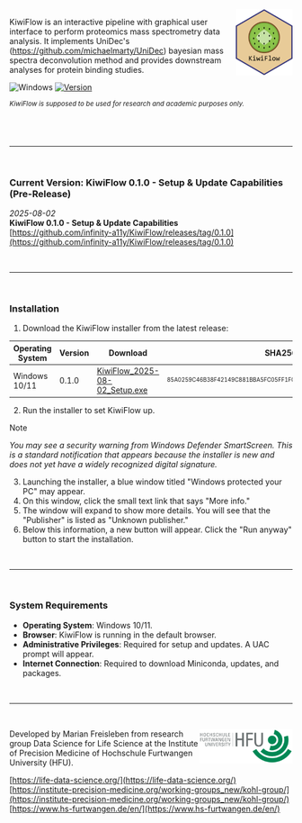 <img src="KiwiFlow_App/app/static/logo_name.svg" align="right" width="20%"/>

KiwiFlow is an interactive pipeline with graphical user interface to perform proteomics mass spectrometry data analysis. It implements UniDec's (https://github.com/michaelmarty/UniDec) bayesian mass spectra deconvolution method and provides downstream analyses for protein binding studies.  

![Windows](https://img.shields.io/badge/Windows-339033?style=flat&logo=windows&logoColor=white)  [![Version](https://img.shields.io/badge/Version-0.1.0-E8CB98)](https://github.com/infinity-a11y/KiwiFlow/releases/tag/0.1.0)

<sup>*_KiwiFlow is supposed to be used for research and academic purposes only._*</sup>

<br><br><hr><br>

### Current Version: KiwiFlow 0.1.0 - Setup & Update Capabilities (Pre-Release)
<i> 2025-08-02 </i>
<br>
<b>KiwiFlow 0.1.0 - Setup & Update Capabilities</b>
<br>
[https://github.com/infinity-a11y/KiwiFlow/releases/tag/0.1.0](https://github.com/infinity-a11y/KiwiFlow/releases/tag/0.1.0)

<br><hr><br>

### Installation

1. Download the KiwiFlow installer from the latest release: <br>

| Operating System | Version | Download | SHA256 |
| ------------- | ------------- | ------------- | ------------- |
| Windows 10/11 | 0.1.0 | [KiwiFlow_2025-08-02_Setup.exe](https://github.com/infinity-a11y/KiwiFlow/releases/download/0.1.0/KiwiFlow_2025-08-02_Setup.exe) | <sub><sup>85A0259C46B38F42149C881BBA5FC05FF1F0BEB71B70309AA68E0489E314A1AC</sup></sub> |

2. Run the installer to set KiwiFlow up.

> [!NOTE]
> <i>You may see a security warning from Windows Defender SmartScreen. This is a standard notification that appears because the installer is new and does not yet have a widely recognized digital signature.</i>

3. Launching the installer, a blue window titled "Windows protected your PC" may appear.
4. On this window, click the small text link that says "More info."
5. The window will expand to show more details. You will see that the "Publisher" is listed as "Unknown publisher."
6. Below this information, a new button will appear. Click the "Run anyway" button to start the installation.

<br><hr><br>

### System Requirements
- **Operating System**: Windows 10/11.
- **Browser**: KiwiFlow is running in the default browser. 
- **Administrative Privileges**: Required for setup and updates. A UAC prompt will appear.
- **Internet Connection**: Required to download Miniconda, updates, and packages.

<br><hr><br>

<img src= "Hochschule_Furtwangen_HFU_logo.png" align="right" width="33%"/>

Developed by Marian Freisleben from research group Data Science for Life Science at the Institute of Precision Medicine of Hochschule Furtwangen University (HFU). <br>

[https://life-data-science.org/](https://life-data-science.org/) <br>
[https://institute-precision-medicine.org/working-groups_new/kohl-group/](https://institute-precision-medicine.org/working-groups_new/kohl-group/) <br>
[https://www.hs-furtwangen.de/en/](https://www.hs-furtwangen.de/en/)
<br><br>
